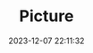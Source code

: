 ---
weight: 1
images:
- /images/edited/46.jpeg
title: Picture
date: 2023-12-07 22:11:32
tags: [luminarneo,work,ilce7m3]
---